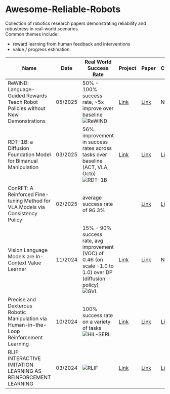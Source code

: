 # Awesome-Reliable-Robots
Collection of robotics research papers demonstrating reliability and robustness in real-world scenarios.  
Common themes include:
- reward learning from human feedback and interventions
- value / progress estimation.

| **Name** | **Date** | **Real World Success Rate** | **Project** | **Paper** | **Code** |
| --- | --- | --- | --- | --- | --- |
| ReWiND: Language-Guided Rewards Teach Robot Policies without New Demonstrations | 05/2025 | 50% - 100% success rate, ~5x improve over baseline <img alt="ReWIND" src="https://github.com/user-attachments/assets/ff5250b7-cbca-4747-aab2-7dcf257ce08b" />| <a href="https://rewind-reward.github.io/" target="_blank">Link</a> | <a href="https://arxiv.org/abs/2505.10911" target="_blank">Link</a> | N/A |
| RDT-1B: a Diffusion Foundation Model for Bimanual Manipulation | 03/2025 | 56% improvement in success rates across tasks over baseline (ACT, VLA, Octo) <img alt="RDT-1B" src="https://github.com/user-attachments/assets/aa8bbc19-f4d1-4006-aea3-65e34b30fd1b" />| <a href="https://rdt-robotics.github.io/rdt-robotics/" target="_blank">Link</a> | <a href="https://arxiv.org/pdf/2410.07864" target="_blank">Link</a> | <a href="https://github.com/thu-ml/RoboticsDiffusionTransformer" target="_blank">Link</a> |
| ConRFT: A Reinforced Fine-tuning Method for VLA Models via Consistency Policy | 02/2025 | average success rate of 96.3% |  | <a href="https://arxiv.org/pdf/2502.05450" target="_blank">Link</a> | <a href="https://github.com/cccedric/conrft" target="_blank">Link</a> |
| Vision Language Models are In-Context Value Learner | 11/2024 | 15% - 90% success rate, avg improvement (VOC) of 0.46 (on scale -1.0 to 1.0) over DP (diffusion policy)<img alt="GVL" src="https://github.com/user-attachments/assets/21541e78-91fd-478e-9de0-d491d3da8e44" />  | <a href="https://generative-value-learning.github.io/" target="_blank">Link</a> | <a href="https://arxiv.org/pdf/2411.04549" target="_blank">Link</a> | N/A |
| Precise and Dexterous Robotic Manipulation via Human-in-the-Loop Reinforcement Learning | 10/2024 | 100% success rate on a variety of tasks <img alt="HIL-SERL" src="https://github.com/user-attachments/assets/56f35ef2-e297-4fd7-a4e0-362bf441c670" />  | <a href="https://hil-serl.github.io/" target="_blank">Link</a> | <a href="https://hil-serl.github.io/static/hil-serl-paper.pdf" target="_blank">Link</a> | <a href="https://github.com/rail-berkeley/hil-serl" target="_blank">Link</a> |
| RLIF: INTERACTIVE IMITATION LEARNING AS REINFORCEMENT LEARNING | 03/2024 |<img alt="RLIF" src="https://github.com/user-attachments/assets/f101b109-e813-4deb-99b1-99f2e070e007" /> | <a href="https://rlif-page.github.io/" target="_blank">Link</a> | <a href="https://arxiv.org/pdf/2311.12996" target="_blank">Link</a> | <a href="https://github.com/pd-perry/RLIF" target="_blank">Link</a> |


